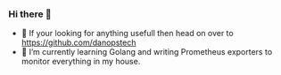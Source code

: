 ### Hi there 👋

- 🔭 If your looking for anything usefull then head on over to https://github.com/danopstech
- 🌱 I’m currently learning Golang and writing Prometheus exporters to monitor everything in my house.
